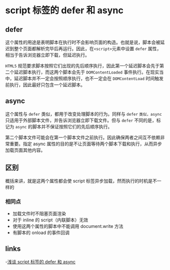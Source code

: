 # script 标签的 defer 和 async

## defer

这个属性的用途是表明脚本在执行时不会影响页面的构造。也就是说，脚本会被延迟到整个页面都解析完毕后再运行。因此，在`<script>`元素中设置 `defer` 属性，相当于告诉浏览器立即下载，但延迟执行。

`HTML5` 规范要求脚本按照它们出现的先后顺序执行，因此第一个延迟脚本会先于第二个延迟脚本执行，而这两个脚本会先于 `DOMContentLoaded` 事件执行。在现实当中，延迟脚本并不一定会按照顺序执行，也不一定会在 `DOMContentLoad` 时间触发前执行，因此最好只包含一个延迟脚本。

## async

这个属性与 `defer` 类似，都用于改变处理脚本的行为。同样与 `defer` `类似，async` 只适用于外部脚本文件，并告诉浏览器立即下载文件。但与 `defer` 不同的是，标记为 `async` 的脚本并不保证按照它们的先后顺序执行。

第二个脚本文件可能会在第一个脚本文件之前执行。因此确保两者之间互不依赖非常重要。指定 async 属性的目的是不让页面等待两个脚本下载和执行，从而异步加载页面其他内容。

## 区别

概括来讲，就是这两个属性都会使 script 标签异步加载，然而执行的时机是不一样的

### 相同点

- 加载文件时不阻塞页面渲染
- 对于 inline 的 script（内联脚本）无效
- 使用这两个属性的脚本中不能调用 document.write 方法
- 有脚本的 onload 的事件回调

## links

-[浅谈 script 标签的 defer 和 async](https://segmentfault.com/a/1190000006778717)
